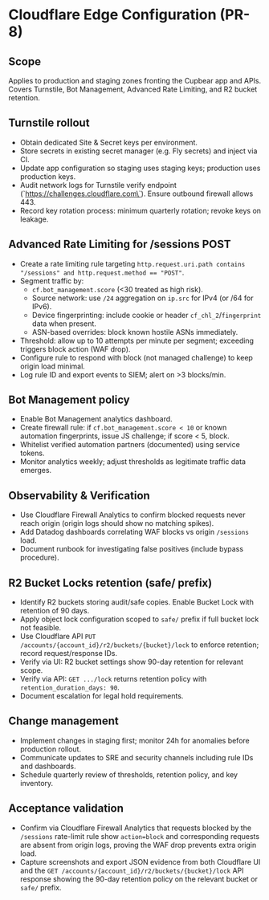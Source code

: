 # Cloudflare Edge Configuration (PR-8)

## Scope
Applies to production and staging zones fronting the Cupbear app and APIs. Covers Turnstile, Bot Management, Advanced Rate Limiting, and R2 bucket retention.

## Turnstile rollout
- Obtain dedicated Site & Secret keys per environment.
- Store secrets in existing secret manager (e.g. Fly secrets) and inject via CI.
- Update app configuration so staging uses staging keys; production uses production keys.
- Audit network logs for Turnstile verify endpoint (\`https://challenges.cloudflare.com\`). Ensure outbound firewall allows 443.
- Record key rotation process: minimum quarterly rotation; revoke keys on leakage.

## Advanced Rate Limiting for /sessions POST
- Create a rate limiting rule targeting `http.request.uri.path contains "/sessions" and http.request.method == "POST"`.
- Segment traffic by:
  - `cf.bot_management.score` (<30 treated as high risk).
  - Source network: use `/24` aggregation on `ip.src` for IPv4 (or /64 for IPv6).
  - Device fingerprinting: include cookie or header `cf_chl_2`/`fingerprint` data when present.
  - ASN-based overrides: block known hostile ASNs immediately.
- Threshold: allow up to 10 attempts per minute per segment; exceeding triggers block action (WAF drop).
- Configure rule to respond with block (not managed challenge) to keep origin load minimal.
- Log rule ID and export events to SIEM; alert on >3 blocks/min.

## Bot Management policy
- Enable Bot Management analytics dashboard.
- Create firewall rule: if `cf.bot_management.score < 10` or known automation fingerprints, issue JS challenge; if score < 5, block.
- Whitelist verified automation partners (documented) using service tokens.
- Monitor analytics weekly; adjust thresholds as legitimate traffic data emerges.

## Observability & Verification
- Use Cloudflare Firewall Analytics to confirm blocked requests never reach origin (origin logs should show no matching spikes).
- Add Datadog dashboards correlating WAF blocks vs origin `/sessions` load.
- Document runbook for investigating false positives (include bypass procedure).

## R2 Bucket Locks retention (safe/ prefix)
- Identify R2 buckets storing audit/safe copies. Enable Bucket Lock with retention of 90 days.
- Apply object lock configuration scoped to `safe/` prefix if full bucket lock not feasible.
- Use Cloudflare API `PUT /accounts/{account_id}/r2/buckets/{bucket}/lock` to enforce retention; record request/response IDs.
- Verify via UI: R2 bucket settings show 90-day retention for relevant scope.
- Verify via API: `GET .../lock` returns retention policy with `retention_duration_days: 90`.
- Document escalation for legal hold requirements.

## Change management
- Implement changes in staging first; monitor 24h for anomalies before production rollout.
- Communicate updates to SRE and security channels including rule IDs and dashboards.
- Schedule quarterly review of thresholds, retention policy, and key inventory.

## Acceptance validation
- Confirm via Cloudflare Firewall Analytics that requests blocked by the `/sessions` rate-limit rule show `action=block` and corresponding requests are absent from origin logs, proving the WAF drop prevents extra origin load.
- Capture screenshots and export JSON evidence from both Cloudflare UI and the `GET /accounts/{account_id}/r2/buckets/{bucket}/lock` API response showing the 90-day retention policy on the relevant bucket or `safe/` prefix.
